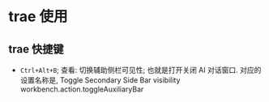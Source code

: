 # trae 使用

## trae 快捷键

+ `Ctrl+Alt+B`; 查看: 切换辅助侧栏可见性; 也就是打开关闭 AI 对话窗口.
对应的设置名称是, 
Toggle Secondary Side Bar visibility
workbench.action.toggleAuxiliaryBar
